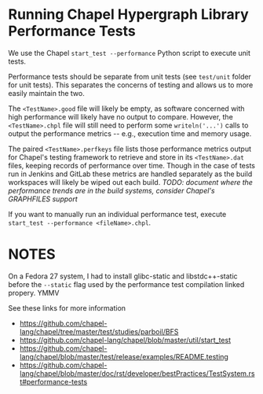 # Running Chapel Hypergraph Library Performance Tests
We use the Chapel `start_test --performance` Python script to execute unit tests. 

Performance tests should be separate from unit tests (see `test/unit` folder for unit tests). This separates the concerns of testing and allows us to more easily maintain the two. 

The `<TestName>.good` file will likely be empty, as software concerned with high performance will likely have no output to compare. However, the `<TestName>.chpl` file will still need to perform some `writeln('...')` calls to output the performance metrics -- e.g., execution time and memory usage. 

The paired `<TestName>.perfkeys` file lists those performance metrics output for Chapel's testing framework to retrieve and store in its `<TestName>.dat` files, keeping records of performance over time. Though in the case of tests run in Jenkins and GitLab these metrics are handled separately as the build workspaces will likely be wiped out each build. *TODO: document where the performance trends are in the build systems, consider Chapel's GRAPHFILES support*

If you want to manually run an individual performance test, execute `start_test --performance <fileName>.chpl`.

# NOTES
On a Fedora 27 system, I had to install glibc-static and libstdc++-static before the `--static` flag used by the performance test compilation linked propery. YMMV

See these links for more information
* <https://github.com/chapel-lang/chapel/tree/master/test/studies/parboil/BFS> 
* <https://github.com/chapel-lang/chapel/blob/master/util/start_test> 
* <https://github.com/chapel-lang/chapel/blob/master/test/release/examples/README.testing>
* <https://github.com/chapel-lang/chapel/blob/master/doc/rst/developer/bestPractices/TestSystem.rst#performance-tests>